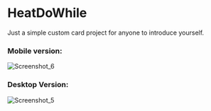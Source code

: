 # HeatDoWhile


<p>  Just a simple custom card project for anyone to introduce yourself.</p>

### Mobile version:
![Screenshot_6](https://user-images.githubusercontent.com/52111824/138755985-4da0effa-5fcf-4543-a431-542463e3ec51.png)


### Desktop Version:
![Screenshot_5](https://user-images.githubusercontent.com/52111824/138755854-69cad52d-9a4b-4939-9a10-23f8144978fc.png)
